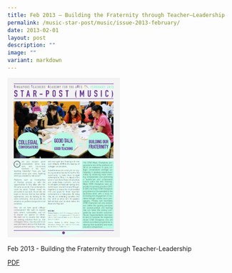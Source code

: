 ```yaml
---
title: Feb 2013 – Building the Fraternity through Teacher–Leadership
permalink: /music-star-post/music/issue-2013-february/
date: 2013-02-01
layout: post
description: ""
image: ""
variant: markdown
---
```

<img src="/images/ggedf.png" style="width:50%">
		 
Feb 2013 - Building the Fraternity through Teacher-Leadership

[PDF](/files/9a2ac86d3_u8478.pdf)